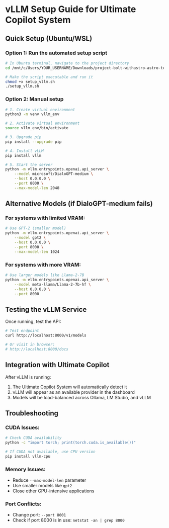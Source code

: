 # vLLM Setup Guide for Ultimate Copilot System

## Quick Setup (Ubuntu/WSL)

### Option 1: Run the automated setup script
```bash
# In Ubuntu terminal, navigate to the project directory
cd /mnt/c/Users/YOUR_USERNAME/Downloads/project-bolt-withastro-astro-tczzygud/project/project/ultimate_copilot

# Make the script executable and run it
chmod +x setup_vllm.sh
./setup_vllm.sh
```

### Option 2: Manual setup
```bash
# 1. Create virtual environment
python3 -m venv vllm_env

# 2. Activate virtual environment
source vllm_env/bin/activate

# 3. Upgrade pip
pip install --upgrade pip

# 4. Install vLLM
pip install vllm

# 5. Start the server
python -m vllm.entrypoints.openai.api_server \
    --model microsoft/DialoGPT-medium \
    --host 0.0.0.0 \
    --port 8000 \
    --max-model-len 2048
```

## Alternative Models (if DialoGPT-medium fails)

### For systems with limited VRAM:
```bash
# Use GPT-2 (smaller model)
python -m vllm.entrypoints.openai.api_server \
    --model gpt2 \
    --host 0.0.0.0 \
    --port 8000 \
    --max-model-len 1024
```

### For systems with more VRAM:
```bash
# Use larger models like Llama-2-7B
python -m vllm.entrypoints.openai.api_server \
    --model meta-llama/Llama-2-7b-hf \
    --host 0.0.0.0 \
    --port 8000
```

## Testing the vLLM Service

Once running, test the API:
```bash
# Test endpoint
curl http://localhost:8000/v1/models

# Or visit in browser:
# http://localhost:8000/docs
```

## Integration with Ultimate Copilot

After vLLM is running:
1. The Ultimate Copilot System will automatically detect it
2. vLLM will appear as an available provider in the dashboard
3. Models will be load-balanced across Ollama, LM Studio, and vLLM

## Troubleshooting

### CUDA Issues:
```bash
# Check CUDA availability
python -c "import torch; print(torch.cuda.is_available())"

# If CUDA not available, use CPU version
pip install vllm-cpu
```

### Memory Issues:
- Reduce `--max-model-len` parameter
- Use smaller models like `gpt2`
- Close other GPU-intensive applications

### Port Conflicts:
- Change port: `--port 8001`
- Check if port 8000 is in use: `netstat -an | grep 8000`
